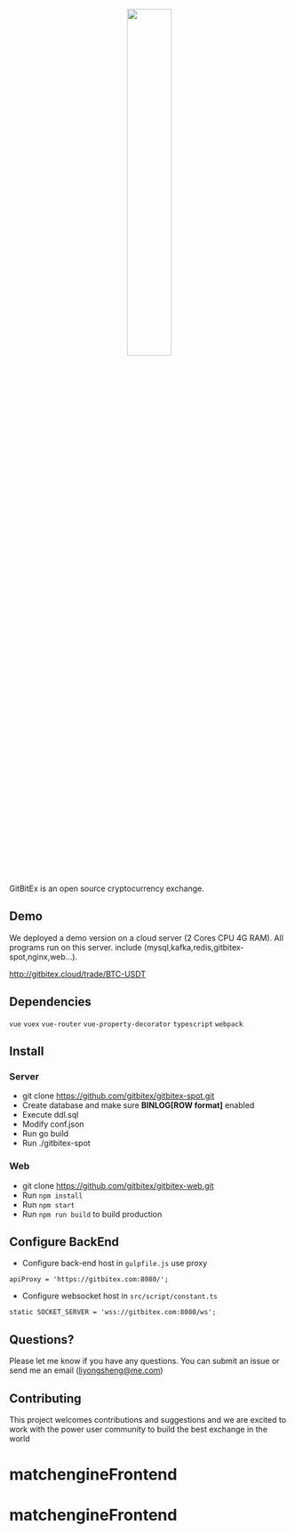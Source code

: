 <p align="center"><img width="40%" src="https://getbitex.oss-cn-beijing.aliyuncs.com/projects/image/logo.svg" /></p>

GitBitEx is an open source cryptocurrency exchange.

## Demo
We deployed a demo version on a cloud server (2 Cores CPU 4G RAM). All programs run on this server. include (mysql,kafka,redis,gitbitex-spot,nginx,web...).

http://gitbitex.cloud/trade/BTC-USDT

## Dependencies
`vue`
`vuex`
`vue-router`
`vue-property-decorator`
`typescript`
`webpack`

## Install
### Server
* git clone https://github.com/gitbitex/gitbitex-spot.git
* Create database and make sure **BINLOG[ROW format]** enabled
* Execute ddl.sql
* Modify conf.json
* Run go build
* Run ./gitbitex-spot
### Web
* git clone https://github.com/gitbitex/gitbitex-web.git
* Run `npm install`
* Run `npm start`
* Run `npm run build` to build production

## Configure BackEnd
* Configure back-end host in `gulpfile.js` use proxy
```
apiProxy = 'https://gitbitex.com:8080/';
```
* Configure websocket host in `src/script/constant.ts`
```
static SOCKET_SERVER = 'wss://gitbitex.com:8080/ws';
```

## Questions?
Please let me know if you have any questions. You can submit an issue or send me an email 
(liyongsheng@me.com)

## Contributing
This project welcomes contributions and suggestions and we are excited to work with the power user community to build the best exchange in the world
# matchengineFrontend
# matchengineFrontend
